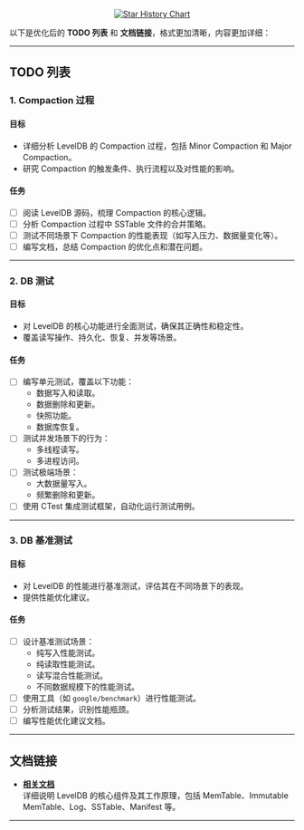 <div align=center>
  
[![Star History Chart](https://api.star-history.com/svg?repos=errorworld2000/leveldb-copy&type=Date)](https://star-history.com/#errorworld2000/leveldb-copy&Date)

</div>

以下是优化后的 **TODO 列表** 和 **文档链接**，格式更加清晰，内容更加详细：

---

## **TODO 列表**

### **1. Compaction 过程**
#### **目标**
- 详细分析 LevelDB 的 Compaction 过程，包括 Minor Compaction 和 Major Compaction。
- 研究 Compaction 的触发条件、执行流程以及对性能的影响。

#### **任务**
- [ ] 阅读 LevelDB 源码，梳理 Compaction 的核心逻辑。
- [ ] 分析 Compaction 过程中 SSTable 文件的合并策略。
- [ ] 测试不同场景下 Compaction 的性能表现（如写入压力、数据量变化等）。
- [ ] 编写文档，总结 Compaction 的优化点和潜在问题。

---

### **2. DB 测试**
#### **目标**
- 对 LevelDB 的核心功能进行全面测试，确保其正确性和稳定性。
- 覆盖读写操作、持久化、恢复、并发等场景。

#### **任务**
- [ ] 编写单元测试，覆盖以下功能：
  - 数据写入和读取。
  - 数据删除和更新。
  - 快照功能。
  - 数据库恢复。
- [ ] 测试并发场景下的行为：
  - 多线程读写。
  - 多进程访问。
- [ ] 测试极端场景：
  - 大数据量写入。
  - 频繁删除和更新。
- [ ] 使用 CTest 集成测试框架，自动化运行测试用例。

---

### **3. DB 基准测试**
#### **目标**
- 对 LevelDB 的性能进行基准测试，评估其在不同场景下的表现。
- 提供性能优化建议。

#### **任务**
- [ ] 设计基准测试场景：
  - 纯写入性能测试。
  - 纯读取性能测试。
  - 读写混合性能测试。
  - 不同数据规模下的性能测试。
- [ ] 使用工具（如 `google/benchmark`）进行性能测试。
- [ ] 分析测试结果，识别性能瓶颈。
- [ ] 编写性能优化建议文档。

---

## **文档链接**
- **[相关文档](https://errorworld2000-github-io.vercel.app/categories/leveldb/)**  
  详细说明 LevelDB 的核心组件及其工作原理，包括 MemTable、Immutable MemTable、Log、SSTable、Manifest 等。

---
